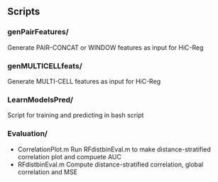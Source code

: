 ## Scripts
### genPairFeatures/
Generate PAIR-CONCAT or WINDOW features as input for HiC-Reg

### genMULTICELLfeats/
Generate MULTI-CELL features as input for HiC-Reg

### LearnModelsPred/
Script for training and predicting in bash script

### Evaluation/
- CorrelationPlot.m Run RFdistbinEval.m to make distance-stratified correlation plot and compuete AUC
- RFdistbinEval.m Compute distance-stratified correlation, global correlation and MSE

